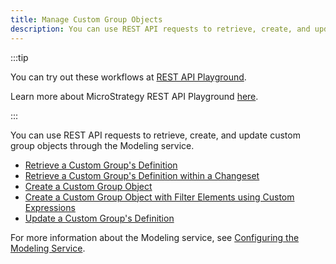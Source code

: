 ```yaml
---
title: Manage Custom Group Objects
description: You can use REST API requests to retrieve, create, and update custom group objects through the Modeling service.
---
```


:::tip

You can try out these workflows at [REST API Playground](https://www.postman.com/microstrategysdk/workspace/microstrategy-rest-api/folder/16131298-897727c2-1954-4b12-8d51-ddf79968e22c?ctx=documentation).

Learn more about MicroStrategy REST API Playground [here](/docs/getting-started/playground.md).

:::

You can use REST API requests to retrieve, create, and update custom group objects through the Modeling service.

- [Retrieve a Custom Group's Definition](./retrieve-a-custom-groups-definition.md)
- [Retrieve a Custom Group's Definition within a Changeset](./retrieve-a-custom-groups-definition-within-a-changeset.md)
- [Create a Custom Group Object](./create-a-custom-group-object.md)
- [Create a Custom Group Object with Filter Elements using Custom Expressions](./create-a-custom-group-object-with-filter-elements-using-custom-expressions.md)
- [Update a Custom Group's Definition](./update-a-custom-groups-definition.md)

For more information about the Modeling service, see [Configuring the Modeling Service](https://www2.microstrategy.com/producthelp/Current/InstallConfig/en-us/Content/modeling_service.htm).
